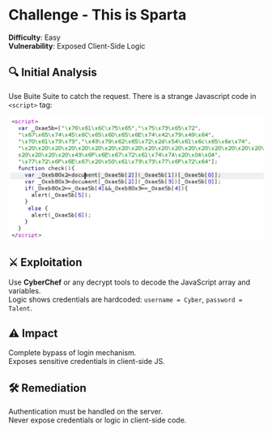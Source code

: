 # Challenge - This is Sparta

**Difficulty**: Easy  
**Vulnerability**: Exposed Client-Side Logic

## 🔍 Initial Analysis
Use Buite Suite to catch the request. There is a strange Javascript code in `<script>` tag:

![Strange JS code](../assets/images/CyberTalent/img-2.1.png)

## ⚔️ Exploitation
Use **CyberChef** or any decrypt tools to decode the JavaScript array and variables.  
Logic shows credentials are hardcoded: `username = Cyber`, `password = Talent`.

## ⚠️ Impact
Complete bypass of login mechanism.  
Exposes sensitive credentials in client-side JS.

## 🛠️ Remediation
Authentication must be handled on the server.  
Never expose credentials or logic in client-side code.